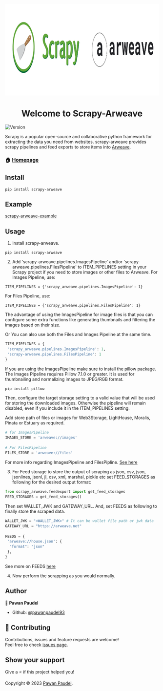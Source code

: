 <p align="center"><img src="logo.png" alt="original" width="100%" height="300"></p>

<h1 align="center">Welcome to Scrapy-Arweave</h1>
<p>
  <img alt="Version" src="https://img.shields.io/badge/version-0.0.1-blue.svg?cacheSeconds=2592000" />
</p>

Scrapy is a popular open-source and collaborative python framework for extracting the data you need from websites. scrapy-arweave provides scrapy pipelines and feed exports to store items into [Arweave](https://arweave.org/).

### 🏠 [Homepage](https://github.com/pawanpaudel93/scrapy-arweave)

## Install

```shell
pip install scrapy-arweave
```

## Example

[scrapy-arweave-example](https://github.com/pawanpaudel93/scrapy-arweave-example)

## Usage

1. Install scrapy-arweave.

 ```shell
 pip install scrapy-arweave

 ```

2. Add 'scrapy-arweave.pipelines.ImagesPipeline' and/or 'scrapy-arweave.pipelines.FilesPipeline' to ITEM_PIPELINES setting in your Scrapy project if you need to store images or other files to Arweave.
 For Images Pipeline, use:

 ```shell
 ITEM_PIPELINES = {'scrapy_arweave.pipelines.ImagesPipeline': 1}
 ```

 For Files Pipeline, use:

 ```shell
 ITEM_PIPELINES = {'scrapy_arweave.pipelines.FilesPipeline': 1}
 ```

 The advantage of using the ImagesPipeline for image files is that you can configure some extra functions like generating thumbnails and filtering the images based on their size.

 Or You can also use both the Files and Images Pipeline at the same time.

 ```python
 ITEM_PIPELINES = {
  'scrapy_arweave.pipelines.ImagesPipeline': 1,
  'scrapy-arweave.pipelines.FilesPipeline': 1
 }
 ```

 If you are using the ImagesPipeline make sure to install the pillow package. The Images Pipeline requires Pillow 7.1.0 or greater. It is used for thumbnailing and normalizing images to JPEG/RGB format.

 ```shell
 pip install pillow
 ```

 Then, configure the target storage setting to a valid value that will be used for storing the downloaded images. Otherwise the pipeline will remain disabled, even if you include it in the ITEM_PIPELINES setting.

 Add store path of files or images for Web3Storage, LightHouse, Moralis, Pinata or Estuary as required.

 ```python
 # for ImagesPipeline
 IMAGES_STORE = 'arweave://images'
 
 # For FilesPipeline
 FILES_STORE = 'arweave://files'
 ```

 For more info regarding ImagesPipeline and FilesPipline. [See here](https://docs.scrapy.org/en/latest/topics/media-pipeline.html)

3. For Feed storage to store the output of scraping as json, csv, json, jsonlines, jsonl, jl, csv, xml, marshal, pickle etc set FEED_STORAGES as following for the desired output format:

 ```python
 from scrapy_arweave.feedexport import get_feed_storages
 FEED_STORAGES = get_feed_storages()
 ```

 Then set WALLET_JWK and GATEWAY_URL. And, set FEEDS as following to finally store the scraped data.

 ```python
 WALLET_JWK = "<WALLET_JWK>" # It can be wallet file path or jwk data
 GATEWAY_URL = "https://arweave.net"

 FEEDS = {
  'arweave://house.json': {
   "format": "json"
  },
 }
 ```

 See more on FEEDS [here](https://docs.scrapy.org/en/latest/topics/feed-exports.html#feeds)

4. Now perform the scrapping as you would normally.

## Author

👤 **Pawan Paudel**

- Github: [@pawanpaudel93](https://github.com/pawanpaudel93)

## 🤝 Contributing

Contributions, issues and feature requests are welcome!<br />Feel free to check [issues page](https://github.com/pawanpaudel93/scrapy-arweave/issues).

## Show your support

Give a ⭐️ if this project helped you!

Copyright © 2023 [Pawan Paudel](https://github.com/pawanpaudel93).<br />
